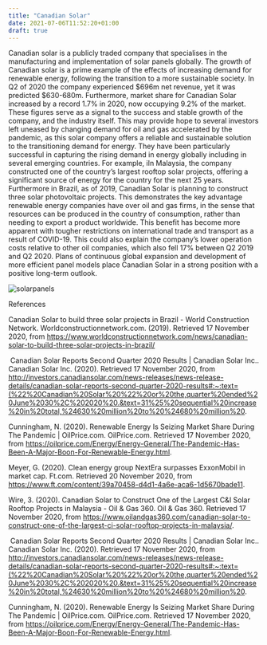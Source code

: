 ```yaml
---
title: "Canadian Solar"
date: 2021-07-06T11:52:20+01:00
draft: true
---
```


Canadian solar is a publicly traded company that specialises in the manufacturing and implementation of solar panels globally. The growth of Canadian solar is a prime example of the effects of increasing demand for renewable energy, following the transition to a more sustainable society. In Q2 of 2020 the company experienced $696m net revenue, yet it was predicted $630-680m. Furthermore, market share for Canadian Solar increased by a record 1.7% in 2020, now occupying 9.2% of the market. These figures serve as a signal to the success and stable growth of the company, and the industry itself. This may provide hope to several investors left uneased by changing demand for oil and gas accelerated by the pandemic, as this solar company offers a reliable and sustainable solution to the transitioning demand for energy. They have been particularly successful in capturing the rising demand in energy globally including in several emerging countries. For example, iIn Malaysia, the company constructed one of the country’s largest rooftop solar projects, offering a significant source of energy for the country for the next 25 years. Furthermore in Brazil, as of 2019, Canadian Solar is planning to construct three solar photovoltaic projects. This demonstrates the key advantage renewable energy companies have over oil and gas firms, in the sense that resources can be produced in the country of consumption, rather than needing to export a product worldwide. This benefit has become more apparent with tougher restrictions on international trade and transport as a result of COVID-19. This could also explain the company’s lower operation costs relative to other oil companies, which also fell 17% between Q2 2019 and Q2 2020. Plans of continuous global expansion and development of more efficient panel models place Canadian Solar in a strong position with a positive long-term outlook. 

![solarpanels](/solarpanels.jpg)

References 

Canadian Solar to build three solar projects in Brazil - World Construction Network. Worldconstructionnetwork.com. (2019). Retrieved 17 November 2020, from https://www.worldconstructionnetwork.com/news/canadian-solar-to-build-three-solar-projects-in-brazil/

 Canadian Solar Reports Second Quarter 2020 Results | Canadian Solar Inc.. Canadian Solar Inc. (2020). Retrieved 17 November 2020, from http://investors.canadiansolar.com/news-releases/news-release-details/canadian-solar-reports-second-quarter-2020-results#:~:text=(%22%20Canadian%20Solar%20%22%20or%20the,quarter%20ended%20June%2030%2C%202020%20.&text=31%25%20sequential%20increase%20in%20total,%24630%20million%20to%20%24680%20million%20.

Cunningham, N. (2020). Renewable Energy Is Seizing Market Share During The Pandemic | OilPrice.com. OilPrice.com. Retrieved 17 November 2020, from https://oilprice.com/Energy/Energy-General/The-Pandemic-Has-Been-A-Major-Boon-For-Renewable-Energy.html.

Meyer, G. (2020). Clean energy group NextEra surpasses ExxonMobil in market cap. Ft.com. Retrieved 20 November 2020, from https://www.ft.com/content/39a70458-d4d1-4a6e-aca6-1d5670bade11.

Wire, 3. (2020). Canadian Solar to Construct One of the Largest C&I Solar Rooftop Projects in Malaysia - Oil & Gas 360. Oil & Gas 360. Retrieved 17 November 2020, from https://www.oilandgas360.com/canadian-solar-to-construct-one-of-the-largest-ci-solar-rooftop-projects-in-malaysia/.

 Canadian Solar Reports Second Quarter 2020 Results | Canadian Solar Inc.. Canadian Solar Inc. (2020). Retrieved 17 November 2020, from http://investors.canadiansolar.com/news-releases/news-release-details/canadian-solar-reports-second-quarter-2020-results#:~:text=(%22%20Canadian%20Solar%20%22%20or%20the,quarter%20ended%20June%2030%2C%202020%20.&text=31%25%20sequential%20increase%20in%20total,%24630%20million%20to%20%24680%20million%20.

Cunningham, N. (2020). Renewable Energy Is Seizing Market Share During The Pandemic | OilPrice.com. OilPrice.com. Retrieved 17 November 2020, from https://oilprice.com/Energy/Energy-General/The-Pandemic-Has-Been-A-Major-Boon-For-Renewable-Energy.html.
